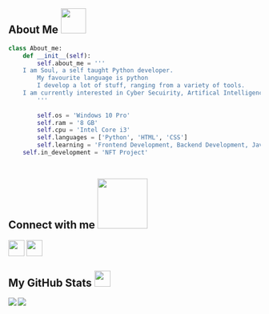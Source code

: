 
<h2> About Me <img src = "https://raw.githubusercontent.com/MartinHeinz/MartinHeinz/master/wave.gif" width = 50px> </h2> 

```py
class About_me:
    def __init__(self):
        self.about_me = '''
	I am Soul, a self taught Python developer. 
        My favourite language is python
        I develop a lot of stuff, ranging from a variety of tools.
	I am currently interested in Cyber Secuirity, Artifical Intelligence, Exploiting & API Exploitation.
        '''
	   
        self.os = 'Windows 10 Pro'
        self.ram = '8 GB'
        self.cpu = 'Intel Core i3'
        self.languages = ['Python', 'HTML', 'CSS']
        self.learning = 'Frontend Development, Backend Development, Javascript'
	self.in_development = 'NFT Project'
	   
```

<h2> Connect with me <img src='https://raw.githubusercontent.com/ShahriarShafin/ShahriarShafin/main/Assets/handshake.gif' width="100px"> </h2>
<a href = 'https://www.twitter.com/soulsbj'> <img width = '32px' align= 'center' src="https://raw.githubusercontent.com/rahulbanerjee26/githubAboutMeGenerator/main/icons/twitter.svg"/></a> 
<a href = 'https://www.github.com/Zenoryne'> <img width = '32px' align= 'center' src="https://raw.githubusercontent.com/rahulbanerjee26/githubAboutMeGenerator/main/icons/github.svg"/></a> 


<h2> My GitHub Stats <img src='https://media1.giphy.com/media/du3J3cXyzhj75IOgvA/giphy.gif?cid=ecf05e47x2g034i9pzwtzzsd3xgg2w9nr94t4tflbbgo3008&rid=giphy.gif' width='32px'> </h2>

<a href="https://github.com/anuraghazra/github-readme-stats">
<img align="left" src="https://github-readme-stats.vercel.app/api?username=soulsbj&count_private=true&show_icons=true&theme=dark" />
</a>
<a href="https://github.com/anuraghazra/convoychat">
<img align="center" src="https://github-readme-stats.vercel.app/api/top-langs/?username=soulsbj&theme=dark" />
</a>
